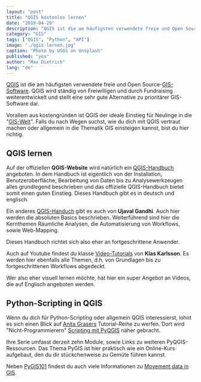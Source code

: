 ```yaml
---
layout: "post"
title: "QGIS kostenlos lernen"
date: "2019-04-29"
description: "QGIS ist die am häufigsten verwendete freie und Open Source-GIS-Software. QGIS wird ständig von Freiwilligen und durch Fundraising weiterentwickelt und stellt eine sehr gute Alternative zu prioritärer GIS-Software dar."
category: "GIS"
tags: ["QGIS", "Python", "API"]
image: "./qgis-lernen.jpg"
caption: "Photo by USGS on Unsplash"
published: "yes"
author: "Max Dietrich"
lang: "de"
---
```


[QGIS](https://www.qgis.org/de/site/ "QGIS") ist die am häufigsten verwendete freie und Open Source-[GIS-Software](/gis/gis-software-optionen "GIS-Software Optionen"). QGIS wird ständig von Freiwilligen und durch Fundraising weiterentwickelt und stellt eine sehr gute Alternative zu prioritärer GIS-Software dar.

Vorallem aus kostengründen ist QGIS der ideale Einstieg für Neulinge in die "[GIS-Welt](/gis/was-ist-gis "Was ist GIS?")". Falls du nach Wegen suchst, wie du dich mit QGIS vertraut machen oder allgemein in die Thematik GIS einsteigen kannst, bist du hier richtig.

## [](#qgis-lernen)QGIS lernen

Auf der offiziellen **QGIS-Website** wird natürlich ein [QGIS-Handbuch](https://docs.qgis.org/3.4/de/docs/user_manual/ "[QGIS-Handbuch") angeboten. In dem Handbuch ist eigentlich von der Installation, Benutzeroberfläche, Bearbeitung von Daten bis zu Analysewerkzeugen alles grundlegend beschrieben und das offizielle QGIS-Handbuch bietet somit einen guten Einstieg. Dieses Handbuch gibt es in deutsch und englisch.

Ein anderes [QGIS-Handuch](https://www.qgistutorials.com/en/# "QGIS-Handuch") gibt es auch von **Ujaval Gandhi**. Auch hier werden die absoluten Basics beschrieben. Weiterführend sind hier die Kernthemen Räumliche Analysen, die Automatisierung von Workflows, sowie Web-Mapping.

Dieses Handbuch richtet sich also eher an fortgeschrittene Anwender.

Auch auf Youtube findest du klasse [Video-Tutorials](https://www.youtube.com/channel/UCxs7cfMwzgGZhtUuwhny4-Q "Video-Tutorials") von **Klas Karlsson**. Es werden hier ebenfalls alle Themen, d.h. von Grundlagen bis zu fortgeschrittenen Workflows abgedeckt.

Wer also eher visuell lernen möchte, hat hier ein super Angebot an Videos, die auf Englisch angeboten werden.

## [](#python-scripting-in-qgis)Python-Scripting in QGIS

Wenn du dich für Python-Scripting oder allgemein QGIS interessierst, lohnt es sich einen Blick auf [Anita Grasers](https://anitagraser.com/) Tutorial-Reihe zu werfen. Dort wird "Nicht-Programmierern" [Scripting mit PyQGIS](https://anitagraser.com/pyqgis-101-introduction-to-qgis-python-programming-for-non-programmers/ "Scripting mit PyQGIS") näher gebracht.

Ihre Serie umfasst derzeit zehn Module, sowie Links zu weiteren PyQGIS-Ressourcen. Das Thema PyGIS ist hier praktisch wie ein Online-Kurs aufgebaut, den du dir stückchenweise zu Gemüte führen kannst.

Neben [PyGIS101](https://anitagraser.com/pyqgis-101-introduction-to-qgis-python-programming-for-non-programmers/ "PyGIS101") findest du auch viele Informationen zu [Movement data in GIS](https://anitagraser.com/movement-data-in-gis/ "Movement data in GIS").